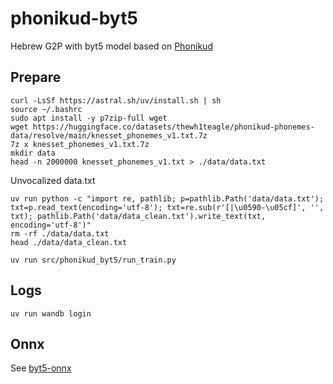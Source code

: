 # phonikud-byt5

Hebrew G2P with byt5 model based on [Phonikud](https://phonikud.github.io)

## Prepare

```console
curl -LsSf https://astral.sh/uv/install.sh | sh
source ~/.bashrc
sudo apt install -y p7zip-full wget
wget https://huggingface.co/datasets/thewh1teagle/phonikud-phonemes-data/resolve/main/knesset_phonemes_v1.txt.7z
7z x knesset_phonemes_v1.txt.7z
mkdir data
head -n 2000000 knesset_phonemes_v1.txt > ./data/data.txt
```

Unvocalized data.txt

```console
uv run python -c "import re, pathlib; p=pathlib.Path('data/data.txt'); txt=p.read_text(encoding='utf-8'); txt=re.sub(r'[|\u0590-\u05cf]', '', txt); pathlib.Path('data/data_clean.txt').write_text(txt, encoding='utf-8')"
rm -rf ./data/data.txt
head ./data/data_clean.txt
```

```console
uv run src/phonikud_byt5/run_train.py
```

## Logs

```console
uv run wandb login
```

## Onnx

See [byt5-onnx](./byt5-onnx/)